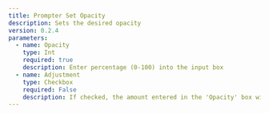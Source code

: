```yaml
---
title: Prompter Set Opacity
description: Sets the desired opacity
version: 0.2.4
parameters:
  - name: Opacity
    type: Int
    required: true
    description: Enter percentage (0-100) into the input box
  - name: Adjustment
    type: Checkbox
    required: False
    description: If checked, the amount entered in the 'Opacity' box will be added to the current setting
---
```


